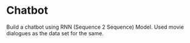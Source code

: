 # Chatbot
Build a chatbot using RNN (Sequence 2 Sequence) Model. Used movie dialogues as the data set for the same.

